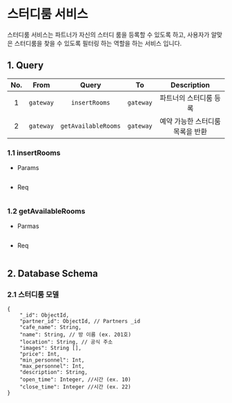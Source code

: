 # 스터디룸 서비스

스터디룸 서비스는 파트너가 자신의 스터디 룸을 등록할 수 있도록 하고, 사용자가 알맞은 스터디룸을 찾을 수 있도록 필터링 하는 역할을 하는 서비스 입니다.

## 1. Query

| No. |   From    |        Query        |    To     |           Description            |
| :-: | :-------: | :-----------------: | :-------: | :------------------------------: |
|  1  | `gateway` |    `insertRooms`    | `gateway` |      파트너의 스터디룸 등록      |
|  2  | `gateway` | `getAvailableRooms` | `gateway` | 예약 가능한 스터디룸 목록을 반환 |

### 1.1 insertRooms

- Params

```

```

- Req

```

```

### 1.2 getAvailableRooms

- Parmas

```

```

- Req

```

```

## 2. Database Schema

### 2.1 스터디룸 모델

```
{
	"_id": ObjectId,
	"partner_id": ObjectId, // Partners _id
	"cafe_name": String,
	"name": String, // 방 이름 (ex. 201호)
	"location": String, // 공식 주소
	"images": String [],
	"price": Int,
	"min_personnel": Int,
	"max_personnel": Int,
	"description": String,
	"open_time": Integer, //시간 (ex. 10)
	"close_time": Integer //시간 (ex. 22)
}
```
